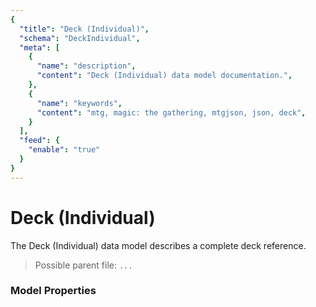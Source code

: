 ```yaml
---
{
  "title": "Deck (Individual)",
  "schema": "DeckIndividual",
  "meta": [
    {
      "name": "description",
      "content": "Deck (Individual) data model documentation.",
    },
    {
      "name": "keywords",
      "content": "mtg, magic: the gathering, mtgjson, json, deck",
    }
  ],
  "feed": {
    "enable": "true"
  }
}
---
```


# Deck (Individual)

The Deck (Individual) data model describes a complete deck reference.

> Possible parent file: `...`

### Model Properties

<Documentation/>

